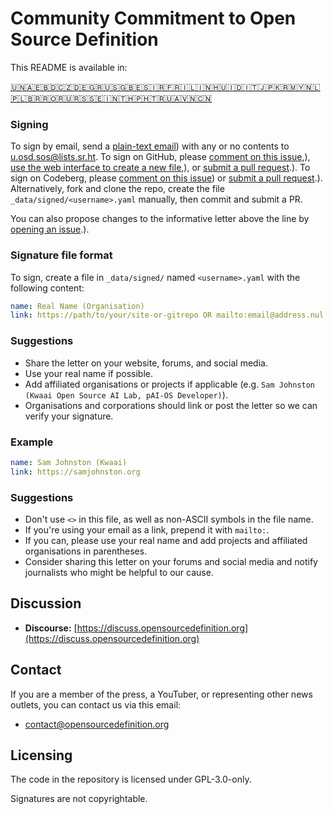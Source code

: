 # Community Commitment to Open Source Definition

This README is available in:
<!-- TRANSLATIONS_START -->
[🇺🇳](README.md)[🇦🇪](README-ar-AE.md)[🇧🇩](README-bn-BD.md)[🇨🇿](README-cs-CZ.md)[🇩🇪](README-de-DE.md)[🇬🇷](README-el-GR.md)[🇺🇸](README-en-US.md)[🇬🇧](README-en-GB.md)[🇪🇸](README-es-ES.md)[🇮🇷](README-fa-IR.md)[🇫🇷](README-fr-FR.md)[🇮🇱](README-he-IL.md)[🇮🇳](README-hi-IN.md)[🇭🇺](README-hu-HU.md)[🇮🇩](README-id-ID.md)[🇮🇹](README-it-IT.md)[🇯🇵](README-ja-JP.md)[🇰🇷](README-ko-KR.md)[🇲🇾](README-ms-MY.md)[🇳🇱](README-nl-NL.md)[🇵🇱](README-pl-PL.md)[🇧🇷](README-pt-BR.md)[🇷🇴](README-ro-RO.md)[🇷🇺](README-ru-RU.md)[🇷🇸](README-sr-RS.md)[🇸🇪](README-sv-SE.md)[🇮🇳](README-ta-IN.md)[🇹🇭](README-th-TH.md)[🇵🇭](README-tl-PH.md)[🇹🇷](README-tr-TR.md)[🇺🇦](README-uk-UA.md)[🇻🇳](README-vi-VN.md)[🇨🇳](README-zh-CN.md)
<!-- TRANSLATIONS_END -->

### Signing

To sign by email, send a [plain-text email](https://useplaintext.email/)) with any or no contents to [u.osd.sos@lists.sr.ht](mailto:u.osd.sos@lists.sr.ht).
To sign on GitHub, please [comment on this issue](https://github.com/OpenSourceDefinition/sos/issues/1),), [use the web interface to create a new file](https://github.com/OpenSourceDefinition/sos/new/main/_data/signed),), or [submit a pull request](https://github.com/OpenSourceDefinition/sos/pulls).).
To sign on Codeberg, please [comment on this issue](https://codeberg.org/osd/sos/issues/1)) or [submit a pull request](https://codeberg.org/osd/sos/pulls).).
Alternatively, fork and clone the repo, create the file `_data/signed/<username>.yaml` manually, then commit and submit a PR.

You can also propose changes to the informative letter above the line by [opening an issue](https://codeberg.org/osd/sos/issues).).

### Signature file format

To sign, create a file in `_data/signed/` named `<username>.yaml` with the following content:

```yaml
name: Real Name (Organisation)
link: https://path/to/your/site-or-gitrepo OR mailto:email@address.nul
```

### Suggestions
- Share the letter on your website, forums, and social media.
- Use your real name if possible.
- Add affiliated organisations or projects if applicable (e.g. `Sam Johnston (Kwaai Open Source AI Lab, pAI-OS Developer)`).
- Organisations and corporations should link or post the letter so we can verify your signature.

### Example

```yaml
name: Sam Johnston (Kwaai)
link: https://samjohnston.org
```

### Suggestions

- Don't use `<>` in this file, as well as non-ASCII symbols in the file name.
- If you're using your email as a link, prepend it with `mailto:`.
- If you can, please use your real name and add projects and affiliated organisations in parentheses.
- Consider sharing this letter on your forums and social media and notify journalists who might be helpful to our cause.

## Discussion

- **Discourse:** [https://discuss.opensourcedefinition.org](https://discuss.opensourcedefinition.org)

## Contact
If you are a member of the press, a YouTuber, or representing other news outlets, you can contact us via this email:
- [contact@opensourcedefinition.org](mailto:contact@opensourcedefinition.org)

## Licensing
The code in the repository is licensed under GPL-3.0-only.

Signatures are not copyrightable.